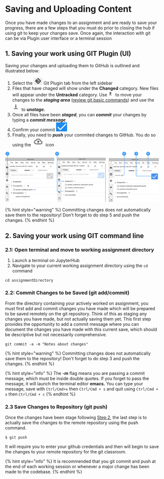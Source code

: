 # Saving and Uploading Content

Once you have made changes to an assignment and are ready to save your progress, there are a few steps that you must do prior to closing the hub if using git to keep your changes save. Once again, the interaction with git can be via Plugin user interface or a terminal session

## 1. Saving your work using GIT Plugin \(UI\)

 Saving your changes and uploading them to GitHub is outlined and illustrated below:

1. Select the ![](../.gitbook/assets/screen-shot-2019-08-14-at-10.28.01-am.png) Git Plugin tab from the left sidebar
2. Files that have chaged will show under the **Changed** category. New files will appear under the **Untracked** category. Use![](../.gitbook/assets/image%20%2812%29.png) to move your changes to the _**staging area**_ \([review git basic commands](overview.md)\) and use the ![](../.gitbook/assets/screen-shot-2019-08-14-at-11.41.17-am.png) to _**unstage.**_
3. Once all files have been _**staged**_, you can _**commit**_  your changes by typing a _**commit message**_
4. Confirm your commit ![](../.gitbook/assets/screen-shot-2019-08-14-at-10.34.08-am.png) 
5. Finally, you need to _**push**_  your commited changes to GitHub. You  do so using the  ![](../.gitbook/assets/screen-shot-2019-08-14-at-11.42.24-am.png) icon

![Git stage-commit-push flow via plugin UI](../.gitbook/assets/git-commit-plugin-flow.png)

{% hint style="warning" %}
Committing changes does not automatically save them to the repository! Don't forget to do step 5 and push the changes.
{% endhint %}

## 2. Saving your work using GIT command line

### 2.1: Open terminal and move to working assignment directory

1. Launch a terminal on JupyterHub 
2. Navigate to your current working assignment directory using the `cd` command

```
cd assignmentDirectory
```

### 2.2: Commit Changes to be Saved \(git add/commit\)

From the directory containing your actively worked on assignment, you must first add and commit changes you have made which will be prepared to be saved remotely on the git repository. Think of this as staging any changes you have made, but not actually saving them yet. This first step provides the opportunity to add a commit message where you can document the changes you have made with this current save, which should be descriptive but not necessarily comprehensive.

```
git commit -a -m "Notes about changes"
```

{% hint style="warning" %}
Committing changes does not automatically save them to the repository! Don't forget to do step 3 and push the changes.
{% endhint %}

{% hint style="info" %}
The _**-m**_ flag means you are passing a commit message, which must be inside double quotes. If you forget to pass the message, it will launch the terminal editor **emacs.** You can type your message, save with `Ctrl/Cmd+x` then `Ctrl/Cmd + s` and quit using `Ctrl/Cmd +` `x` then `Ctrl/Cmd + c`
{% endhint %}

### 2.3 Save Changes to Repository \(git push\)

Once the changes have been stage following [Step 2](), the last step is to actually save the changes to the remote repository using the push command.

```
$ git push
```

It will require you to enter your github credentials and then will begin to save the changes to your remote repository for the git classroom. 

{% hint style="info" %}
 It is recommended that you git commit and push at the end of each working session or whenever a major change has been made to the codebase.
{% endhint %}

